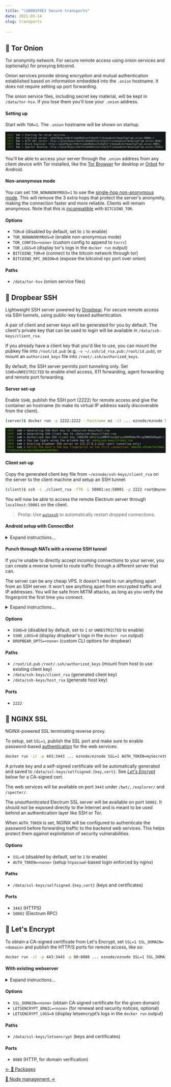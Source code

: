 ```yaml
---
title: "\U0001F6E1️ Secure transports"
date: 2021-03-14
slug: transports

---
```

## 🧅 Tor Onion

Tor anonymity network. For secure remote access using onion services and (optionally) for proxying bitcoind.

Onion services provide strong encryption and mutual authentication established based on information embedded into the `.onion` hostname. It does not require setting up port forwarding.

The onion service files, including secret key material, will be kept in `/data/tor-hsv`. If you lose them you'll lose your `.onion` address.

#### Setting up

Start with `TOR=1`. The `.onion` hostname will be shown on startup.

[![](../src/assets/img/tor.png)](../src/assets/img/tor.png)

You'll be able to access your server through the `.onion` address from any client device with Tor installed, like the [Tor Browser](https://www.torproject.org/download/) for desktop or [Orbot](https://play.google.com/store/apps/details?id=org.torproject.android) for Android.


#### Non-anonymous mode

You can set `TOR_NONANONYMOUS=1` to use the [single-hop non-anonymous mode](https://2019.www.torproject.org/docs/tor-manual.html.en#HiddenServiceSingleHopMode). This will remove the 3 extra hops that protect the server's anonymity, making the connection faster and more reliable. Clients will remain anonymous. Note that this is [incompatible](https://gitlab.torproject.org/legacy/trac/-/issues/21284) with `BITCOIND_TOR`.

#### Options
- `TOR=0` (disabled by default, set to `1` to enable)
- `TOR_NONANONYMOUS=0` (enable non-anonymous mode)
- `TOR_CONFIG=<none>` (custom config to append to `torrc`)
- `TOR_LOGS=0` (display tor's logs in the `docker run` output)
- `BITCOIND_TOR=0` (connect to the bitcoin network through tor)
- `BITCOIND_RPC_ONION=0` (expose the bitcoind rpc port over onion)

#### Paths
- `/data/tor-hsv` (onion service files)

## 🐻 Dropbear SSH

Lightweight SSH server powered by [Dropbear](https://matt.ucc.asn.au/dropbear/dropbear.html). For secure remote access via SSH tunnels, using public-key based authentication.

A pair of client and server keys will be generated for you by default. The client's private key that can be used to login will be available in `/data/ssh-keys/client_rsa`.

If you already have a client key that you'd like to use, you can mount the pubkey file into `/root/id.pub` (e.g. `-v ~/.ssh/id_rsa.pub:/root/id.pub`), or mount an `authorized_keys` file into `/root/.ssh/authorized_keys`.

By default, the SSH server permits port tunneling only. Set `SSHD=UNRESTRICTED` to enable shell access, X11 forwarding, agent forwarding and remote port forwarding.


#### Server set-up

Enable `SSHD`, publish the SSH port (2222) for remote access and give the container an hostname (to make its virtual IP address easily discoverable from the client).

```bash
(server)$ docker run -p 2222:2222 --hostname ez -it ... eznode/eznode SSHD=1
```

[![](../src/assets/img/ssh.png)](../src/assets/img/ssh.png)

#### Client set-up

Copy the generated client key file from `~/eznode/ssh-keys/client_rsa` on the server to the client machine and setup an SSH tunnel:

```bash
(client)$ ssh -i ./client_rsa -fTN -L 50001:ez:50001 -p 2222 root@mynode.com
```

You will now be able to access the remote Electrum server through `localhost:50001` on the client.

> Protip: Use [`autossh`](https://medium.com/@gary4est/autossh-port-forwarding-23088d948787) to automatically restart dropped connections.

#### Android setup with ConnectBot

<details>
 <summary>Expand instructions...</summary>

You can setup an SSH tunnel from Android using the [ConnectBot](https://connectbot.org/) app. Install it and:

1. Transfer the generated `client_rsa` private key file to your phone, open the app, tap `⋮` > `Manage Pubkeys` > :open_file_folder: and load the key. Long-tap it and select `Load` and `Load on start`.

   > Alternatively, you can generate a key with ConnectBot and transfer the public key file to the server.

2. Go back to the main screen, tap `+` to add a new host, set the address to `root@mynodebox.com:2222`, untick `Start shell session`, tick `Stay connected` and save.

3. Long-tap the host, tap `Edit port forwards`, tap `+`, set `Source port` to the local port to bind on the phone (e.g. `50001`) and `Destination` to `ez:<port>` (e.g. `ez:50001`).

4. Tap the host to connect and verify the host's key fingerprint. Unfortunately, ConnectBot shows it in (the outdated and insecure) MD5, which you can get by setting `WEAK_SSH_CHECKSUM=1`.

You should now be able to access the remote services through `localhost` on your phone.

> ⚠️ Note that any app with the `INTERNET` permission will be able to access the local ports. To prevent malicious apps installed on your device from accessing the services, you'll need to enable authentication. BWT has [experimental support for Electrum authentication](https://github.com/bwt-dev/bwt/blob/master/doc/auth.md) that could be used.

</details>

#### Punch through NATs with a reverse SSH tunnel

If you're unable to directly accept incoming connections to your server, you can create a reverse tunnel to route traffic through a different server that can.

The server can be any cheap VPS. It doesn't need to run anything apart from an SSH server. It won't see anything apart from encrypted traffic and IP addresses. You will be safe from MITM attacks, as long as you verify the fingerprint the first time you connect.

<details>
 <summary>Expand instructions...</summary>

On the cheap VPS, edit `/etc/ssh/sshd_config`, add (assuming your username is `satoshi`):
```
Match User satoshi
  GatewayPorts clientspecified
```

And reload the SSH server (e.g. `service ssh reload`).

Then, on your eznode host, run:
```bash
ssh -fTN -R :2222:localhost:2222 satoshi@cheapvps.com
```

You will now be able to connect to the eznode SSH server through `cheapvps.com:2222`. You can setup SSH tunnels to the services through it in the same manner explained above.

> [localhost.run](https://localhost.run/) offers tunneling as a service for $3.5/month (the free tier isn't suitable because its HTTP-only). It's used with the standard `ssh` client and doesn't require any special software installation. It supports custom domain names.

</details>

#### Options
- `SSHD=0` (disabled by default, set to `1` or `UNRESTRICTED` to enable)
- `SSHD_LOGS=0` (display dropbear's logs in the `docker run` output)
- `DROPBEAR_OPTS=<none>` (custom CLI options for dropbear)

#### Paths
- `/root/id.pub` `/root/.ssh/authorized_keys` (mount from host to use existing client key)
- `/data/ssh-keys/client_rsa` (generated client key)
- `/data/ssh-keys/host_rsa` (generate host key)

#### Ports
- `2222`

## 🔐 NGINX SSL

NGINX-powered SSL terminating reverse proxy.

To setup, set `SSL=1`, publish the SSL port and make sure to enable password-based [authentication](accessing#authentication) for the web services:

```bash
docker run -it -p 443:3443 ... eznode/eznode SSL=1 AUTH_TOKEN=mySecretPassword
```

A private key and a self-signed certificate will be automatically generated and saved to `/data/ssl-keys/selfsigned.{key,cert}`. See [*Let's Encrypt*](#let-s-encrypt) below for a CA-signed cert.

The web services will be available on port `3443` under `/bwt/`, `/explorer/` and `/specter/`.

The *unauthenticated* Electrum SSL server will be available on port `50002`. It should *not* be exposed directly to the Internet and is meant to be used behind an authentication layer like SSH or Tor.

When `AUTH_TOKEN` is set, NGINX will be configured to authenticate the password before forwarding traffic to the backend web services. This helps protect them against exploitation of security vulnerabilities.


#### Options
- `SSL=0` (disabled by default, set to `1` to enable)
- `AUTH_TOKEN=<none>` (setup `htpasswd`-based login enforced by nginx)

#### Paths
- `/data/ssl-keys/selfsigned.{key,cert}` (keys and certificates)

#### Ports
- `3443` (HTTPS)
- `50002` (Electrum RPC)

## 📜 Let's Encrypt

To obtain a CA-signed certificate from Let's Encrypt, set `SSL=1 SSL_DOMAIN=<domain>` and publish the HTTP/S ports for remote access, like so:

```bash
docker run -it -p 443:3443 -p 80:8080 ... eznode/eznode SSL=1 SSL_DOMAIN=mynodebox.com
```

#### With existing webserver

<details>
 <summary>Expand instructions...</summary>

Verifying domain ownership for the Let's Encrypt certificate requires accepting connections on port `80`. If you already have a webserver occupying this port, you can configure it to forward verification requests on a subdomain to the ez webserver. Example with NGINX:

```
server {
    listen 80;
    server_name ez.mynodebox.com;
    location /.well-known/acme-challenge/ { proxy_pass http://localhost:8080; }
}
```

Then start docker with `-p 3443:3443 -p 127.0.0.1:8080:8080` and access the SSL server through `https://ez.mynodebox.com:3443/`.
</details>

#### Options
- `SSL_DOMAIN=<none>` (obtain CA-signed certificate for the given domain)
- `LETSENCRYPT_EMAIL=<none>` (for renewal and security notices, optional)
- `LETSENCRYPT_LOGS=0` (display letsencrypt’s logs in the `docker run` output)

#### Paths
- `/data/ssl-keys/letsencrypt` (keys and certificates)

#### Ports
- `8080` (HTTP, for domain verification)

<div class="docs-nav">

[← 🎁 Packages](packages)

[🔧 Node management →](node-management)

</div>
